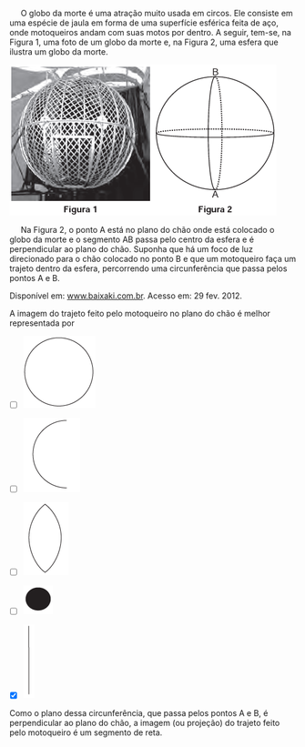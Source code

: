 

     O globo da morte é uma atração muito usada em circos. Ele consiste em uma espécie de jaula em forma de uma superfície esférica feita de aço, onde motoqueiros andam com suas motos por dentro. A seguir, tem-se, na Figura 1, uma foto de um globo da morte e, na Figura 2, uma esfera que ilustra um globo da morte.

![](f058ac1c-50b6-0a12-ed9a-63a4880e065d.png)

     Na Figura 2, o ponto A está no plano do chão onde está colocado o globo da morte e o segmento AB passa pelo centro da esfera e é perpendicular ao plano do chão. Suponha que há um foco de luz direcionado para o chão colocado no ponto B e que um motoqueiro faça um trajeto dentro da esfera, percorrendo uma circunferência que passa pelos pontos A e B.

Disponível em: www.baixaki.com.br. Acesso em: 29 fev. 2012.

A imagem do trajeto feito pelo motoqueiro no plano do chão é melhor representada por



- [ ] ![](ca2886a8-f27b-776c-d708-89bf6f09362b.png)
- [ ] ![](262407e0-f5be-af35-53f8-25b275df3281.png)
- [ ] ![](7ab863de-5b32-baee-81ef-d28178500a98.png)
- [ ] ![](a290abb4-e270-5c52-0385-fc04c858f3dd.png)
- [x] ![](6956db05-a133-c468-645e-715c896cd752.png)


Como o plano dessa circunferência, que passa pelos pontos A e B, é perpendicular ao plano do chão, a imagem (ou projeção) do trajeto feito pelo motoqueiro é um segmento de reta.

        
